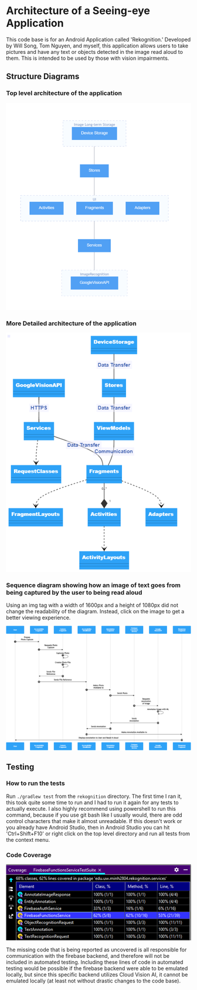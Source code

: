 # Architecture of a Seeing-eye Application

This code base is for an Android Application called 'Rekognition.' Developed by Will Song, Tom Nguyen, and myself, this application allows users to take pictures and have any text or objects detected in the image read aloud to them. This is intended to be used by those with vision impairments.

## Structure Diagrams

### Top level architecture of the application

![architecture diagram](/imgs/Top_Level_Architecture.png)

### More Detailed architecture of the application

![architecture diagram](/imgs/Detailed_Architecture.png)

### Sequence diagram showing how an image of text goes from being captured by the user to being read aloud

Using an img tag with a width of 1600px and a height of 1080px did not change the readability of the diagram. Instead, click on the image to get a better viewing experience.
<!-- <img src="https://user-images.githubusercontent.com/62970170/150383233-6d5f1bfc-9510-489e-bfdf-7942a73f9eaf.png" width="1600" height="1080"> -->
![architecture diagram](/imgs/Image_Capture_Sequence.png)

## Testing

### How to run the tests

Run `./gradlew test` from the `rekognition` directory. The first time I ran it, this took quite some time to run and I had to run it again for any tests to actually execute.
I also highly recommend using powershell to run this command, because if you use git bash like I usually would, there are odd control characters that make it almost unreadable.
If this doesn't work or you already have Android Studio, then in Android Studio you can hit 'Ctrl+Shift+F10' or right click on the top level directory and run all tests from the context menu.

### Code Coverage

![Code Coverage Report](/imgs/Testing_Coverage.png)

The missing code that is being reported as uncovered is all responsible for communication with the firebase backend, and therefore will not be included in automated testing.
Including these lines of code in automated testing would be possible if the firebase backend were able to be emulated locally, but since this specific backend utilizes Cloud Vision AI, it cannot be emulated locally (at least not without drastic changes to the code base).
